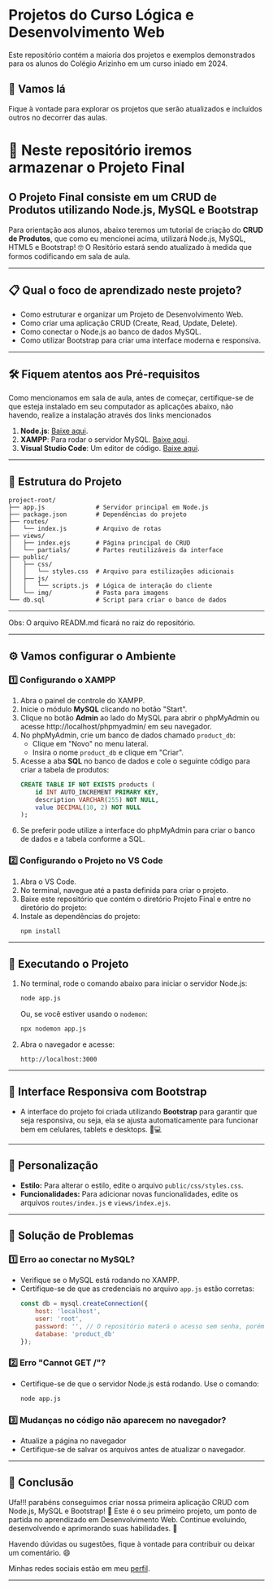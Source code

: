 # Projetos do Curso Lógica e Desenvolvimento Web

Este repositório contém a maioria dos projetos e exemplos demonstrados para os alunos do Colégio Arizinho em um curso iniado em 2024.

## 🚀 Vamos lá

Fique à vontade para explorar os projetos que serão atualizados e incluídos outros no decorrer das aulas.

# 🚀 Neste repositório iremos armazenar o Projeto Final

## O Projeto Final consiste em um CRUD de Produtos utilizando Node.js, MySQL e Bootstrap

Para orientação aos alunos, abaixo teremos um tutorial de criação do **CRUD de Produtos**, que como eu mencionei acima, utilizará Node.js, MySQL, HTML5 e Bootstrap! 🤓
O Resitório estará sendo atualizado à medida que formos codificando em sala de aula. 

---

## 📋 Qual o foco de aprendizado neste projeto?
- Como estruturar e organizar um Projeto de Desenvolvimento Web.
- Como criar uma aplicação CRUD (Create, Read, Update, Delete).
- Como conectar o Node.js ao banco de dados MySQL.
- Como utilizar Bootstrap para criar uma interface moderna e responsiva.


---

## 🛠️ Fiquem atentos aos Pré-requisitos

Como mencionamos em sala de aula, antes de começar, certifique-se de que esteja instalado em seu computador as aplicações abaixo, não havendo, realize a instalação através dos links mencionados

1. **Node.js**: [Baixe aqui](https://nodejs.org/).
2. **XAMPP**: Para rodar o servidor MySQL. [Baixe aqui](https://www.apachefriends.org/index.html).
3. **Visual Studio Code**: Um editor de código. [Baixe aqui](https://code.visualstudio.com/).

---

## 📂 Estrutura do Projeto

```
project-root/
├── app.js              # Servidor principal em Node.js
├── package.json        # Dependências do projeto
├── routes/
│   └── index.js        # Arquivo de rotas
├── views/
│   ├── index.ejs       # Página principal do CRUD
│   └── partials/       # Partes reutilizáveis da interface
├── public/
│   ├── css/
│   │   └── styles.css  # Arquivo para estilizações adicionais
│   ├── js/
│   │   └── scripts.js  # Lógica de interação do cliente
│   └── img/            # Pasta para imagens
└── db.sql              # Script para criar o banco de dados
```
---
Obs: O arquivo READM.md ficará no raiz do repositório.

---

## ⚙️ Vamos configurar o Ambiente

### 1️⃣ **Configurando o XAMPP**
1. Abra o painel de controle do XAMPP.
2. Inicie o módulo **MySQL** clicando no botão "Start".
3. Clique no botão **Admin** ao lado do MySQL para abrir o phpMyAdmin ou acesse http://localhost/phpmyadmin/ em seu navegador.
4. No phpMyAdmin, crie um banco de dados chamado `product_db`:
   - Clique em "Novo" no menu lateral.
   - Insira o nome `product_db` e clique em "Criar".
5. Acesse a aba **SQL** no banco de dados e cole o seguinte código para criar a tabela de produtos:
   ```sql
   CREATE TABLE IF NOT EXISTS products (
       id INT AUTO_INCREMENT PRIMARY KEY,
       description VARCHAR(255) NOT NULL,
       value DECIMAL(10, 2) NOT NULL
   );
   ```
6. Se preferir pode utilize a interface do phpMyAdmin para criar o banco de dados e a tabela conforme a SQL.

### 2️⃣ **Configurando o Projeto no VS Code**
1. Abra o VS Code.
2. No terminal, navegue até a pasta definida para criar o projeto.
3. Baixe este repositório que contém o diretório Projeto Final e entre no diretório do projeto:
4. Instale as dependências do projeto:
   ```bash
   npm install
   ```

---

## 🚀 Executando o Projeto

1. No terminal, rode o comando abaixo para iniciar o servidor Node.js:
   ```bash
   node app.js
   ```
   Ou, se você estiver usando o `nodemon`:
   ```bash
   npx nodemon app.js
   ```
2. Abra o navegador e acesse:
   ```
   http://localhost:3000
   ```

---

## 🌟 Interface Responsiva com Bootstrap

- A interface do projeto foi criada utilizando **Bootstrap** para garantir que seja responsiva, ou seja, ela se ajusta automaticamente para funcionar bem em celulares, tablets e desktops. 📱💻

---

## 🎨 Personalização

- **Estilo:** Para alterar o estilo, edite o arquivo `public/css/styles.css`.
- **Funcionalidades:** Para adicionar novas funcionalidades, edite os arquivos `routes/index.js` e `views/index.ejs`.

---

## 🐛 Solução de Problemas

### 1️⃣ **Erro ao conectar no MySQL?**
- Verifique se o MySQL está rodando no XAMPP.
- Certifique-se de que as credenciais no arquivo `app.js` estão corretas:
  ```javascript
  const db = mysql.createConnection({
      host: 'localhost',
      user: 'root',
      password: '', // O repositório materá o acesso sem senha, porém os alunos serão intruídos à adicionar a senha do MySQL aqui
      database: 'product_db'
  });
  ```

### 2️⃣ **Erro "Cannot GET /"?**
- Certifique-se de que o servidor Node.js está rodando. Use o comando:
  ```bash
  node app.js
  ```

### 3️⃣ **Mudanças no código não aparecem no navegador?**
- Atualize a página no navegador
- Certifique-se de salvar os arquivos antes de atualizar o navegador.

---

## 🎉 Conclusão

Ufa!!! parabéns conseguimos criar nossa primeira aplicação CRUD com Node.js, MySQL e Bootstrap! 🎊 Este é o seu primeiro projeto, um ponto de partida no aprendizado em Desenvolvimento Web. 
Continue evoluindo, desenvolvendo e aprimorando suas habilidades. 🚀

Havendo dúvidas ou sugestões, fique à vontade para contribuir ou deixar um comentário. 😄

Minhas redes sociais estão em meu [perfil](https://github.com/herculesrocha).

---

